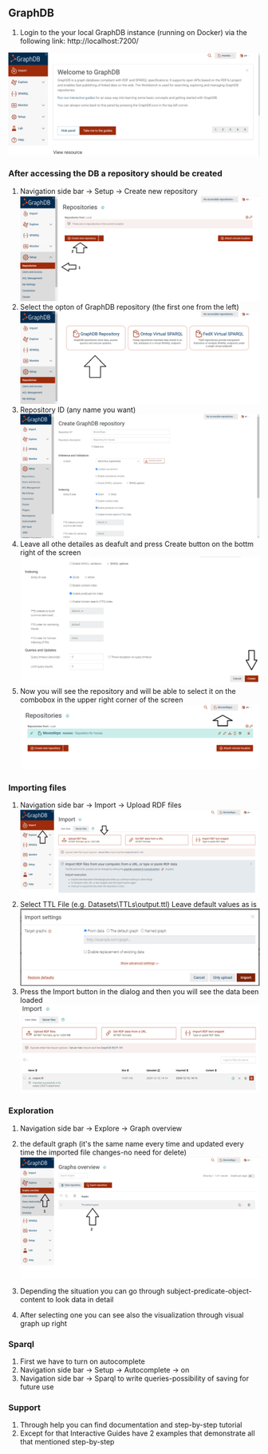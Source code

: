 ## GraphDB

1. Login to the your local GraphDB instance (running on Docker) via the following link:
http://localhost:7200/

![GraphDB First Screen](<Screenshots\GraphDB first screen.png>)

### After accessing the DB a repository should be created
1. Navigation side bar -> Setup -> Create new repository
![alt text](<Screenshots/Create repository.png>)
2. Select the opton of GraphDB repository (the first one from the left)
![alt text](<Screenshots\Create repository 2.png>)
3. Repository ID (any name you want)
![alt text](<Screenshots\Create repository 3.png>)
4. Leave all othe detailes as deafult and press Create button on the bottm right of the screen
![alt text](<Screenshots\Create repository 4.png>)
5. Now you will see the repository and will be able to select it on the combobox in the upper right corner of the screen
![alt text](<Screenshots\Create repository 5.png>)

### Importing files
1. Navigation side bar -> Import -> Upload RDF files
![alt text](<Screenshots\import file 1.png>)
2. Select TTL File (e.g. Datasets\TTLs\output.ttl)
Leave default values as is
![alt text](<Screenshots\import file 2.png>)
3. Press the Import button in the dialog and then you will see the data been loaded
![alt text](<Screenshots\import file 3.png>)


### Exploration 
1. Navigation side bar -> Explore -> Graph overview
2. the default graph (it's the same name every time and updated every time the imported file changes-no need for delete)
![alt text](<Screenshots\Exploration 1.png>)

3. Depending the situation you can go through subject-predicate-object-content to look data in detail
4. After selecting one you can see also the visualization through visual graph up right


### Sparql
1. First we have to turn on autocomplete
2. Navigation side bar -> Setup -> Autocomplete -> on
3. Navigation side bar -> Sparql to write queries-possibility of saving for future use


### Support
1. Through help you can find documentation and step-by-step tutorial
2. Except for that Interactive Guides have 2 examples that demonstrate all that mentioned step-by-step